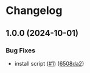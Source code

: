 # Changelog

## 1.0.0 (2024-10-01)


### Bug Fixes

* install script ([#1](https://github.com/thisisibrahimd/asdf-opensloctl/issues/1)) ([6508da2](https://github.com/thisisibrahimd/asdf-opensloctl/commit/6508da2770b6db6f22bf7da3da4184bea147fd52))
